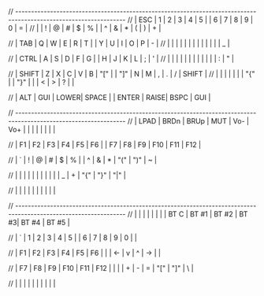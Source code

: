 // -----------------------------------------------------------------------------------------------------------------
// |  ESC  |  1   |  2   |  3   |  4   |  5   |                      |  6   |  7    |  8    |  9   |   0   |   =   |
// |       |  !   |  @   |  #   |  $   |  %   |                      |  ^   |  &    |  *    |  (   |   )   |   +   |

// |  TAB  |  Q   |  W   |  E   |  R   |  T   |                      |  Y   |  U    |  I    |  O   |   P   |   -   |
// |       |      |      |      |      |      |                      |      |       |       |      |       |   _   |

// |  CTRL |  A   |  S   |  D   |  F   |  G   |                      |  H   |  J    |  K    |  L   |   ;   |   '   |
// |       |      |      |      |      |      |                      |      |       |       |      |   :   |   "   |

// | SHIFT |  Z   |  X   |  C   |  V   |  B   |   "["  |     |  "]"  |  N   |  M    |  ,    |  .   |   /   | SHIFT |
// |       |      |      |      |      |      |   "{"  |     |  "}"  |      |       |  <    |  >   |   ?   |       |

//                       | ALT  | GUI  | LOWER|  SPACE |     | ENTER | RAISE| BSPC  | GUI   |


// -----------------------------------------------------------------------------------------------------------------
// | LPAD  | BRDn | BRUp |  MUT |  Vo- |  Vo+ |                      |      |       |       |      |       |       |

// |  F1   |  F2  |  F3  |  F4  |  F5  |  F6  |                      |  F7  |  F8   |  F9   |  F10 |  F11  |  F12  |

// |   `   |  !   |  @   |  #   |  $   |  %   |                      |  ^   |  &    |  *    | "("  |  ")"  |   ~   |

// |       |      |      |      |      |      |        |     |       |      |  _    |  +    | "{"  |  "}"  |  "|"  |

//                       |      |      |      |        |     |       |      |       |       |

// -----------------------------------------------------------------------------------------------------------------
// |       |      |      |      |      |      |                      | BT C | BT #1 | BT #2 | BT #3| BT #4 | BT #5 |

// |   `   |  1   |  2   |  3   |  4   |  5   |                      |  6   |   7   |   8   |  9   |   0   |       |

// |   F1  |  F2  |  F3  |  F4  |  F5  |  F6  |                      |      |   <-  |   v   |  ^   |  ->   |       |

// |   F7  |  F8  |  F9  |  F10 |  F11 |  F12 |        |     |       |  +   |   -   |   =   | "["  |  "]"  |   \   |

//                       |      |      |      |        |     |       |      |       |       |


